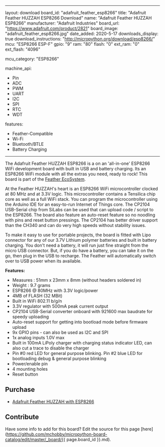 
---
layout: download
board_id: "adafruit_feather_esp8266"
title: "Adafruit Feather HUZZAH ESP8266 Download"
name: "Adafruit Feather HUZZAH ESP8266"
manufacturer: "Adafruit Industries"
board_url: "https://www.adafruit.com/product/2821"
board_image: "adafruit_feather_esp8266.jpg"
date_added: 2020-5-17
downloads_display: true
download_instructions: "http://micropython.org/download/esp8266/"
mcu: "ESP8266 ESP-F"
gpio: "9"
ram: "80"
flash: "0"
ext_ram: "0"
ext_flash: "4096"

mcu_category: "ESP8266"

machine_api:
  - Pin
  - ADC
  - PWM
  - UART
  - I2C
  - SPI
  - RTC
  - WDT

features:
  - Feather-Compatible
  - Wi-Fi
  - Bluetooth/BTLE
  - Battery Charging
---

The Adafruit Feather HUZZAH ESP8266 is a on an 'all-in-one' ESP8266 WiFi development board with built in USB and battery charging. Its an ESP8266 WiFi module with all the extras you need, ready to rock! This board is part of the [Feather EcoSystem](https://www.adafruit.com/category/777).

At the Feather HUZZAH's heart is an ESP8266 WiFi microcontroller clocked at 80 MHz and at 3.3V logic. This microcontroller contains a Tensilica chip core as well as a full WiFi stack. You can program the microcontroller using the Arduino IDE for an easy-to-run Internet of Things core. The CP2104 USB-Serial chip from SiLabs can be used that can upload code / script to the ESP8266. The board also feature an auto-reset feature so no noodling with pins and reset button pressings. The CP2104 has better driver support than the CH340 and can do very high speeds without stability issues.

To make it easy to use for portable projects, the board is fitted with Lipo connector for any of our 3.7V Lithium polymer batteries and built in battery charging. You don't need a battery, it will run just fine straight from the micro USB connector. But, if you do have a battery, you can take it on the go, then plug in the USB to recharge. The Feather will automatically switch over to USB power when its available.


**Features:**
* Measures : 51mm x 23mm x 8mm  (without headers soldered in)
* Weight : 9.7 grams
* ESP8266 @ 80MHz with 3.3V logic/power
* 4MB of FLASH (32 MBit)
* Built in WiFi 802.11 b/g/n
* 3.3V regulator with 500mA peak current output
* CP2104 USB-Serial converter onboard with 921600 max baudrate for speedy uploading
* Auto-reset support for getting into bootload mode before firmware upload
* 9x GPIO pins - can also be used as I2C and SPI
* 1x analog inputs 1.0V max
* Built in 100mA LiPoly charger with charging status indicator LED, can also cut a trace to disable the charger
* Pin #0 red LED for general purpose blinking. Pin #2 blue LED for bootloading debug & general purpose blinking
* Power/enable pin
* 4 mounting holes
* Reset button

## Purchase
* [Adafruit Feather HUZZAH with ESP8266](https://www.adafruit.com/product/2821)

## Contribute

Have some info to add for this board? Edit the source for this page [here](https://github.com/mchobby/micropython-board-catalog/edit/master/_board/{{ page.board_id }}.md).

